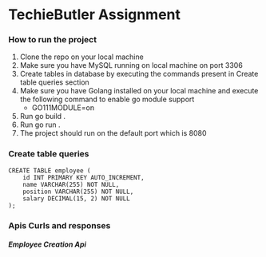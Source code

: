 # TechieButler Assignment

### How to run the project

1. Clone the repo on your local machine
2. Make sure you have MySQL running on local machine on port 3306
3. Create tables in database by executing the commands present in Create table queries section
4. Make sure you have Golang installed on your local machine and execute the following command to enable go module support
    * GO111MODULE=on
5. Run go build .
6. Run go run .
7. The project should run on the default port which is 8080

### Create table queries 

    CREATE TABLE employee (
        id INT PRIMARY KEY AUTO_INCREMENT,
        name VARCHAR(255) NOT NULL,
        position VARCHAR(255) NOT NULL,
        salary DECIMAL(15, 2) NOT NULL
    );

### Apis Curls and responses

##### Employee Creation Api

